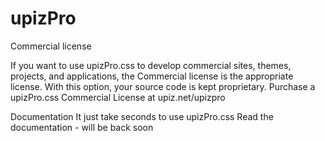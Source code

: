# upizPro

Commercial license

If you want to use upizPro.css to develop commercial sites, themes, projects, and applications, the Commercial license is the appropriate license. With this option, your source code is kept proprietary. Purchase a upizPro.css Commercial License at upiz.net/upizpro

Documentation
It just take seconds to use upizPro.css Read the documentation - will be back soon
